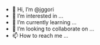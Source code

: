 - 👋 Hi, I’m @jggori
- 👀 I’m interested in ...
- 🌱 I’m currently learning ...
- 💞️ I’m looking to collaborate on ...
- 📫 How to reach me ...

<!---
jggori/jggori is a ✨ special ✨ repository because its `README.md` (this file) appears on your GitHub profile.
You can click the Preview link to take a look at your changes.
--->
